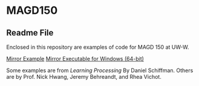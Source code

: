 # MAGD150
## Readme File

Enclosed in this repository are examples of code for MAGD 150 at UW-W. 

[Mirror Example](https://github.com/vichotr/MAGD150/blob/master/Mirror/Mirror.pde)
[Mirror Executable for Windows (64-bit)](https://github.com/vichotr/MAGD150/blob/master/Mirror/Mirror.exe)

Some examples are from *Learning Processing* By Daniel Schiffman. Others are by Prof. Nick Hwang, Jeremy Behreandt, and Rhea Vichot. 
